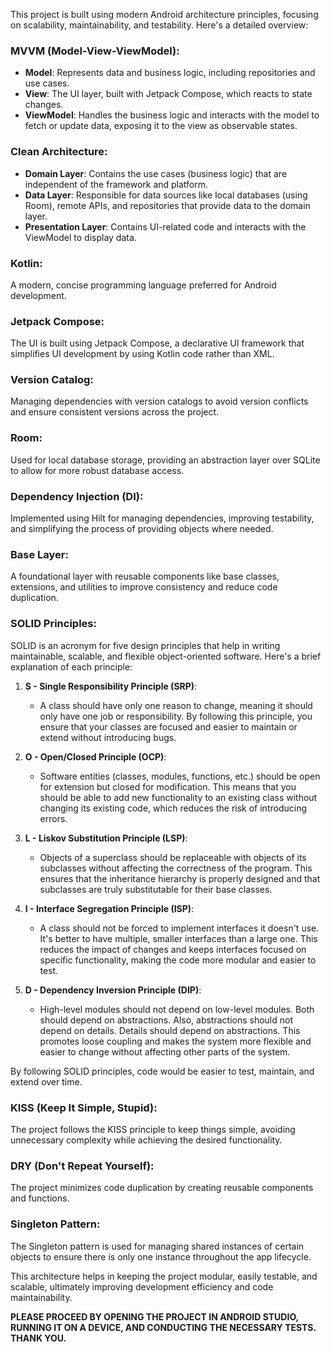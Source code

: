 This project is built using modern Android architecture principles, focusing on scalability, maintainability, and testability. Here's a detailed overview:

### MVVM (Model-View-ViewModel):
- **Model**: Represents data and business logic, including repositories and use cases.
- **View**: The UI layer, built with Jetpack Compose, which reacts to state changes.
- **ViewModel**: Handles the business logic and interacts with the model to fetch or update data, exposing it to the view as observable states.

### Clean Architecture:
- **Domain Layer**: Contains the use cases (business logic) that are independent of the framework and platform.
- **Data Layer**: Responsible for data sources like local databases (using Room), remote APIs, and repositories that provide data to the domain layer.
- **Presentation Layer**: Contains UI-related code and interacts with the ViewModel to display data.

### Kotlin:
A modern, concise programming language preferred for Android development.

### Jetpack Compose:
The UI is built using Jetpack Compose, a declarative UI framework that simplifies UI development by using Kotlin code rather than XML.

### Version Catalog:
Managing dependencies with version catalogs to avoid version conflicts and ensure consistent versions across the project.

### Room:
Used for local database storage, providing an abstraction layer over SQLite to allow for more robust database access.

### Dependency Injection (DI):
Implemented using Hilt for managing dependencies, improving testability, and simplifying the process of providing objects where needed.

### Base Layer:
A foundational layer with reusable components like base classes, extensions, and utilities to improve consistency and reduce code duplication.

### SOLID Principles:
SOLID is an acronym for five design principles that help in writing maintainable, scalable, and flexible object-oriented software. Here's a brief explanation of each principle:

1. **S - Single Responsibility Principle (SRP)**:
   - A class should have only one reason to change, meaning it should only have one job or responsibility. By following this principle, you ensure that your classes are focused and easier to maintain or extend without introducing bugs.

2. **O - Open/Closed Principle (OCP)**:
   - Software entities (classes, modules, functions, etc.) should be open for extension but closed for modification. This means that you should be able to add new functionality to an existing class without changing its existing code, which reduces the risk of introducing errors.

3. **L - Liskov Substitution Principle (LSP)**:
   - Objects of a superclass should be replaceable with objects of its subclasses without affecting the correctness of the program. This ensures that the inheritance hierarchy is properly designed and that subclasses are truly substitutable for their base classes.

4. **I - Interface Segregation Principle (ISP)**:
   - A class should not be forced to implement interfaces it doesn't use. It's better to have multiple, smaller interfaces than a large one. This reduces the impact of changes and keeps interfaces focused on specific functionality, making the code more modular and easier to test.

5. **D - Dependency Inversion Principle (DIP)**:
   - High-level modules should not depend on low-level modules. Both should depend on abstractions. Also, abstractions should not depend on details. Details should depend on abstractions. This promotes loose coupling and makes the system more flexible and easier to change without affecting other parts of the system.

By following SOLID principles, code would be easier to test, maintain, and extend over time.

### KISS (Keep It Simple, Stupid):
The project follows the KISS principle to keep things simple, avoiding unnecessary complexity while achieving the desired functionality.

### DRY (Don't Repeat Yourself):
The project minimizes code duplication by creating reusable components and functions.

### Singleton Pattern:
The Singleton pattern is used for managing shared instances of certain objects to ensure there is only one instance throughout the app lifecycle.

This architecture helps in keeping the project modular, easily testable, and scalable, ultimately improving development efficiency and code maintainability.

**PLEASE PROCEED BY OPENING THE PROJECT IN ANDROID STUDIO, RUNNING IT ON A DEVICE, AND CONDUCTING THE NECESSARY TESTS. THANK YOU.**
